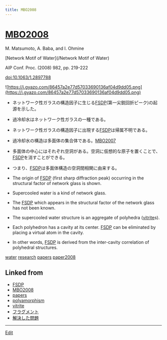 ```yaml
---
title: MBO2008
---
```

# [MBO2008](/MBO2008)

M. Matsumoto, A. Baba, and I. Ohmine

[Network Motif of Water](/Network Motif of Water)

AIP Conf. Proc. (2008) 982, pp. 219-222

[doi:10.1063/1.2897788](https://doi.org/10.1063/1.2897788)


![https://i.gyazo.com/86457a2e77d57033690136af04d9dd05.png](https://i.gyazo.com/86457a2e77d57033690136af04d9dd05.png)

* ネットワーク性ガラスの構造因子に生じる[FSDP](/FSDP)(第一尖鋭回折ピーク)の起源を示した。
* 過冷却水はネットワーク性ガラスの一種である。
* ネットワーク性ガラスの構造因子に出現する[FSDP](/FSDP)は帰属不明である。
* 過冷却水の構造は多面体の集合体である。[MBO2007](/MBO2007)
* 多面体の中心にはそれぞれ空洞がある。空洞に仮想的な原子を置くことで、[FSDP](/FSDP)を消すことができる。
* つまり、[FSDP](/FSDP)は多面体構造の空洞間相関に由来する。

* The origin of [FSDP](/FSDP) (first sharp diffraction peak) occurring in the structural factor of network glass is shown.
* Supercooled water is a kind of network glass.
* The [FSDP](/FSDP) which appears in the structural factor of the network glass has not been known.
* The supercooled water structure is an aggregate of polyhedra ([vitrite](/vitrite)s).
* Each polyhedron has a cavity at its center. [FSDP](/FSDP) can be eliminated by placing a virtual atom in the cavity.
* In other words, [FSDP](/FSDP) is derived from the inter-cavity correlation of polyhedral structures.


[water](/water) [research](/research) [papers](/papers) [paper2008](/paper2008)




## Linked from

* [FSDP](/FSDP)
* [MBO2008](/MBO2008)
* [papers](/papers)
* [polyamorphism](/polyamorphism)
* [vitrite](/vitrite)
* [フラグメント](/フラグメント)
* [解決した問題](/解決した問題)


----

[Edit](https://github.com/vitroid/vitroid.github.io/edit/master/MD/MBO2008.md)

